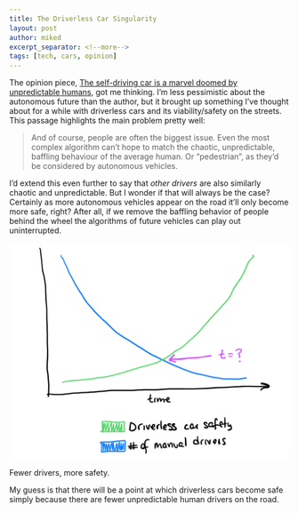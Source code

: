 ```yaml
---
title: The Driverless Car Singularity
layout: post
author: miked
excerpt_separator: <!--more-->
tags: [tech, cars, opinion]
---
```


The opinion piece, [The self-driving car is a marvel doomed by unpredictable humans](https://www.theguardian.com/commentisfree/2019/feb/13/the-self-driving-car-is-a-marvel-doomed-by-unpredictable-humans), got me thinking. I’m less pessimistic about the autonomous future than the author, but it brought up something I’ve thought about for a while with driverless cars and its viability/safety on the streets. This passage highlights the main problem pretty well:

> And of course, people are often the biggest issue. Even the most complex algorithm can’t hope to match the chaotic, unpredictable, baffling behaviour of the average human. Or “pedestrian”, as they’d be considered by autonomous vehicles.  

I’d extend this even further to say that _other drivers_ are also similarly chaotic and unpredictable. But I wonder if that will always be the case? Certainly as more autonomous vehicles appear on the road it’ll only become more safe, right? After all, if we remove the baffling behavior of people behind the wheel the algorithms of future vehicles can play out uninterrupted.


![The Driverless Car Singularity](/assets/2019-02-13-driverless.png)

Fewer drivers, more safety.

My guess is that there will be a point at which driverless cars become safe  simply because there are fewer unpredictable human drivers on the road.
